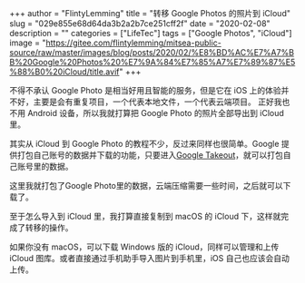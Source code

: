 +++
author = "FlintyLemming"
title = "转移 Google Photos 的照片到 iCloud"
slug = "029e855e68d64da3b2a2b7ce251cff2f"
date = "2020-02-08"
description = ""
categories = ["LifeTec"]
tags = ["Google Photos", "iCloud"]
image = "https://gitee.com/flintylemming/mitsea-public-source/raw/master/images/blog/posts/2020/02/%E8%BD%AC%E7%A7%BB%20Google%20Photos%20%E7%9A%84%E7%85%A7%E7%89%87%E5%88%B0%20iCloud/title.avif"
+++

不得不承认 Google Photo 是相当好用且智能的服务，但是它在 iOS 上的体验并不好，主要是会有重复项目，一个代表本地文件，一个代表云端项目。
正好我也不用 Android 设备，所以我就打算把 Google Photo 的照片全部导出到 iCloud 里。

其实从 iCloud 到 Google Photo 的教程不少，反过来同样也很简单。Google 提供打包自己账号的数据并下载的功能，只要进入[Google Takeout]( [https://takeout.google.com](https://takeout.google.com/) )，就可以打包自己账号里的数据。

这里我就打包了Google Photo里的数据，云端压缩需要一些时间，之后就可以下载了。

至于怎么导入到 iCloud 里，我打算直接复制到 macOS 的 iCloud 下，这样就完成了转移的操作。

如果你没有 macOS，可以下载 Windows 版的 iCloud，同样可以管理和上传 iCloud 图库。或者直接通过手机助手导入图片到手机里，iOS 自己也应该会自动上传。
